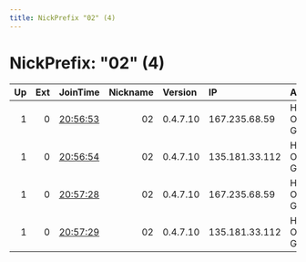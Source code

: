 ```yaml
---
title: NickPrefix "02" (4)
---
```


# NickPrefix: "02" (4)

|   Up |   Ext | JoinTime                                                                                              |   Nickname | Version   | IP             | AS                  | CC   |   ORp |   Dirp | OS    | Contact             |   eFamMembers |
|-----:|------:|:------------------------------------------------------------------------------------------------------|-----------:|:----------|:---------------|:--------------------|:-----|------:|-------:|:------|:--------------------|--------------:|
|    1 |     0 | [20:56:53](https://nusenu.github.io/OrNetStats/w/relay/133495DDA2347CA4B45A7DBCADDFA6C58FFD9068.html) |         02 | 0.4.7.10  | 167.235.68.59  | Hetzner Online GmbH | de   |  9000 |      0 | Linux | noc@schischkin.info |             8 |
|    1 |     0 | [20:56:54](https://nusenu.github.io/OrNetStats/w/relay/CDD5A0DAE2D37EB496C6FC99A611488F13C185DA.html) |         02 | 0.4.7.10  | 135.181.33.112 | Hetzner Online GmbH | fi   |  9000 |      0 | Linux | noc@schischkin.info |             8 |
|    1 |     0 | [20:57:28](https://nusenu.github.io/OrNetStats/w/relay/AB0B68393CE995F04461F0E3B610EE69A9D3A0E7.html) |         02 | 0.4.7.10  | 167.235.68.59  | Hetzner Online GmbH | de   |  9100 |      0 | Linux | noc@schischkin.info |             8 |
|    1 |     0 | [20:57:29](https://nusenu.github.io/OrNetStats/w/relay/E3F682A0FC3406F7BD349511B04F772A4D6BDEAE.html) |         02 | 0.4.7.10  | 135.181.33.112 | Hetzner Online GmbH | fi   |  9100 |      0 | Linux | noc@schischkin.info |             8 |
